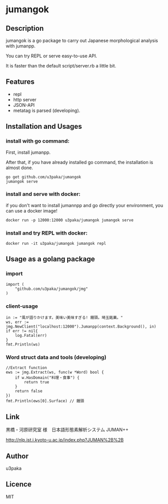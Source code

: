 # jumangok
## Description
jumangok is a go package to carry out Japanese morphological analysis with jumanpp.

You can try REPL or serve easy-to-use API.

It is faster than the default script/server.rb a little bit.

## Features
- repl
- http server
- JSON-API
- metatag is parsed (developing).

## Installation and Usages
### install with go command:
First, install jumanpp.

After that, if you have already installed go command, the installation is almost done.

    go get github.com/u3paka/jumangok
    jumangok serve

### install and serve with docker:
if you don't want to install jumannpp and go directly your environment, you can use a docker image!

    docker run -p 12000:12000 u3paka/jumangok jumangok serve

### install and try REPL with docker:
    
    docker run -it u3paka/jumangok jumangok repl


## Usage as a golang package
### import
    import (
        "github.com/u3paka/jumangok/jmg"
    )

### client-usage

    in := "風が語りかけます。美味い美味すぎる! 饅頭。埼玉銘菓。"
    ws, err := jmg.NewClient("localhost:12000").Jumanpp(context.Background(), in)
    if err != nil{
        log.Fatal(err)
    }
    fmt.Println(ws)

### Word struct data and tools (developing)
    //Extract function
    ews := jmg.Extract(ws, func(w *Word) bool {
		if w.HasDomain("料理・食事") {
		    return true
		}
		return false
	})
    fmt.Println(ews[0].Surface) // 饅頭


## Link
黒橋・河原研究室 様　日本語形態素解析システム JUMAN++ 

http://nlp.ist.i.kyoto-u.ac.jp/index.php?JUMAN%2B%2B

## Author
u3paka

## Licence
MIT